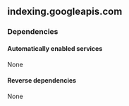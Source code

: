 ## indexing.googleapis.com

### Dependencies

#### Automatically enabled services

None

#### Reverse dependencies

None

